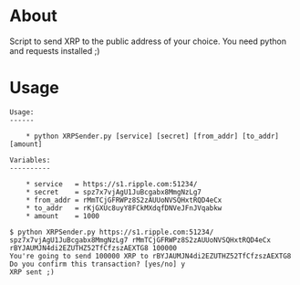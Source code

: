 About
=====

Script to send XRP to the public address of your choice.
You need python and requests installed ;)

Usage
=====


    Usage:
    ------
    
        * python XRPSender.py [service] [secret] [from_addr] [to_addr] [amount]
    
    Variables:
    ----------
    
        * service   = https://s1.ripple.com:51234/
        * secret    = spz7x7vjAgU1JuBcgabx8MmgNzLg7
        * from_addr = rMmTCjGFRWPz8S2zAUUoNVSQHxtRQD4eCx
        * to_addr   = rKjGXUc8uyY8FCkMXdqfDNVeJFnJVqabkw
        * amount    = 1000

    $ python XRPSender.py https://s1.ripple.com:51234/ spz7x7vjAgU1JuBcgabx8MmgNzLg7 rMmTCjGFRWPz8S2zAUUoNVSQHxtRQD4eCx rBYJAUMJN4di2EZUTHZ52TfCfzszAEXTG8 100000
    You're going to send 100000 XRP to rBYJAUMJN4di2EZUTHZ52TfCfzszAEXTG8
    Do you confirm this transaction? [yes/no] y
    XRP sent ;)
